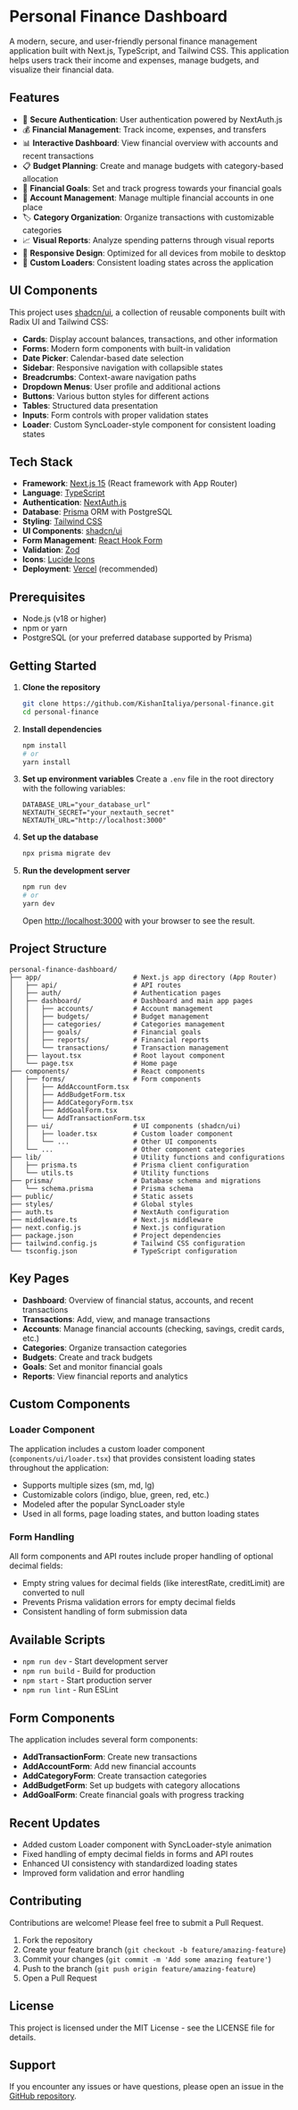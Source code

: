 # Personal Finance Dashboard

A modern, secure, and user-friendly personal finance management application built with Next.js, TypeScript, and Tailwind CSS. This application helps users track their income and expenses, manage budgets, and visualize their financial data.

## Features

- 🔐 **Secure Authentication**: User authentication powered by NextAuth.js
- 💰 **Financial Management**: Track income, expenses, and transfers
- 📊 **Interactive Dashboard**: View financial overview with accounts and recent transactions
- 📋 **Budget Planning**: Create and manage budgets with category-based allocation
- 🎯 **Financial Goals**: Set and track progress towards your financial goals
- 📁 **Account Management**: Manage multiple financial accounts in one place
- 🏷️ **Category Organization**: Organize transactions with customizable categories
- 📈 **Visual Reports**: Analyze spending patterns through visual reports
- 📱 **Responsive Design**: Optimized for all devices from mobile to desktop
- 🔄 **Custom Loaders**: Consistent loading states across the application

## UI Components

This project uses [shadcn/ui](https://ui.shadcn.com/), a collection of reusable components built with Radix UI and Tailwind CSS:

- **Cards**: Display account balances, transactions, and other information
- **Forms**: Modern form components with built-in validation
- **Date Picker**: Calendar-based date selection
- **Sidebar**: Responsive navigation with collapsible states
- **Breadcrumbs**: Context-aware navigation paths
- **Dropdown Menus**: User profile and additional actions
- **Buttons**: Various button styles for different actions
- **Tables**: Structured data presentation
- **Inputs**: Form controls with proper validation states
- **Loader**: Custom SyncLoader-style component for consistent loading states

## Tech Stack

- **Framework**: [Next.js 15](https://nextjs.org/) (React framework with App Router)
- **Language**: [TypeScript](https://www.typescriptlang.org/)
- **Authentication**: [NextAuth.js](https://next-auth.js.org/)
- **Database**: [Prisma](https://www.prisma.io/) ORM with PostgreSQL
- **Styling**: [Tailwind CSS](https://tailwindcss.com/)
- **UI Components**: [shadcn/ui](https://ui.shadcn.com/)
- **Form Management**: [React Hook Form](https://react-hook-form.com/)
- **Validation**: [Zod](https://github.com/colinhacks/zod)
- **Icons**: [Lucide Icons](https://lucide.dev/)
- **Deployment**: [Vercel](https://vercel.com/) (recommended)

## Prerequisites

- Node.js (v18 or higher)
- npm or yarn
- PostgreSQL (or your preferred database supported by Prisma)

## Getting Started

1. **Clone the repository**
   ```bash
   git clone https://github.com/KishanItaliya/personal-finance.git
   cd personal-finance
   ```

2. **Install dependencies**
   ```bash
   npm install
   # or
   yarn install
   ```

3. **Set up environment variables**
   Create a `.env` file in the root directory with the following variables:
   ```
   DATABASE_URL="your_database_url"
   NEXTAUTH_SECRET="your_nextauth_secret"
   NEXTAUTH_URL="http://localhost:3000"
   ```

4. **Set up the database**
   ```bash
   npx prisma migrate dev
   ```

5. **Run the development server**
   ```bash
   npm run dev
   # or
   yarn dev
   ```

   Open [http://localhost:3000](http://localhost:3000) with your browser to see the result.

## Project Structure

```
personal-finance-dashboard/
├── app/                       # Next.js app directory (App Router)
│   ├── api/                   # API routes
│   ├── auth/                  # Authentication pages
│   ├── dashboard/             # Dashboard and main app pages
│   │   ├── accounts/          # Account management
│   │   ├── budgets/           # Budget management
│   │   ├── categories/        # Categories management
│   │   ├── goals/             # Financial goals
│   │   ├── reports/           # Financial reports
│   │   └── transactions/      # Transaction management
│   ├── layout.tsx             # Root layout component
│   └── page.tsx               # Home page
├── components/                # React components
│   ├── forms/                 # Form components
│   │   ├── AddAccountForm.tsx
│   │   ├── AddBudgetForm.tsx
│   │   ├── AddCategoryForm.tsx
│   │   ├── AddGoalForm.tsx
│   │   └── AddTransactionForm.tsx
│   ├── ui/                    # UI components (shadcn/ui)
│   │   ├── loader.tsx         # Custom loader component
│   │   └── ...                # Other UI components
│   └── ...                    # Other component categories
├── lib/                       # Utility functions and configurations
│   ├── prisma.ts              # Prisma client configuration
│   └── utils.ts               # Utility functions
├── prisma/                    # Database schema and migrations
│   └── schema.prisma          # Prisma schema
├── public/                    # Static assets
├── styles/                    # Global styles
├── auth.ts                    # NextAuth configuration
├── middleware.ts              # Next.js middleware
├── next.config.js             # Next.js configuration
├── package.json               # Project dependencies
├── tailwind.config.js         # Tailwind CSS configuration
└── tsconfig.json              # TypeScript configuration
```

## Key Pages

- **Dashboard**: Overview of financial status, accounts, and recent transactions
- **Transactions**: Add, view, and manage transactions
- **Accounts**: Manage financial accounts (checking, savings, credit cards, etc.)
- **Categories**: Organize transaction categories
- **Budgets**: Create and track budgets
- **Goals**: Set and monitor financial goals
- **Reports**: View financial reports and analytics

## Custom Components

### Loader Component

The application includes a custom loader component (`components/ui/loader.tsx`) that provides consistent loading states throughout the application:

- Supports multiple sizes (sm, md, lg)
- Customizable colors (indigo, blue, green, red, etc.)
- Modeled after the popular SyncLoader style
- Used in all forms, page loading states, and button loading states

### Form Handling

All form components and API routes include proper handling of optional decimal fields:

- Empty string values for decimal fields (like interestRate, creditLimit) are converted to null
- Prevents Prisma validation errors for empty decimal fields
- Consistent handling of form submission data

## Available Scripts

- `npm run dev` - Start development server
- `npm run build` - Build for production
- `npm start` - Start production server
- `npm run lint` - Run ESLint

## Form Components

The application includes several form components:

- **AddTransactionForm**: Create new transactions
- **AddAccountForm**: Add new financial accounts
- **AddCategoryForm**: Create transaction categories
- **AddBudgetForm**: Set up budgets with category allocations
- **AddGoalForm**: Create financial goals with progress tracking

## Recent Updates

- Added custom Loader component with SyncLoader-style animation
- Fixed handling of empty decimal fields in forms and API routes
- Enhanced UI consistency with standardized loading states
- Improved form validation and error handling

## Contributing

Contributions are welcome! Please feel free to submit a Pull Request.

1. Fork the repository
2. Create your feature branch (`git checkout -b feature/amazing-feature`)
3. Commit your changes (`git commit -m 'Add some amazing feature'`)
4. Push to the branch (`git push origin feature/amazing-feature`)
5. Open a Pull Request

## License

This project is licensed under the MIT License - see the LICENSE file for details.

## Support

If you encounter any issues or have questions, please open an issue in the [GitHub repository](https://github.com/KishanItaliya/personal-finance).
